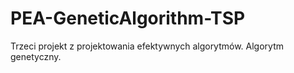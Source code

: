 # PEA-GeneticAlgorithm-TSP
Trzeci projekt z projektowania efektywnych algorytmów. Algorytm genetyczny.
